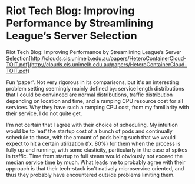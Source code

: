 # Riot Tech Blog: Improving Performance by Streamlining League’s Server Selection
Riot Tech Blog: Improving Performance by Streamlining League’s Server Selection[http://clouds.cis.unimelb.edu.au/papers/HeteroContainerCloud-TOIT.pdf](http://clouds.cis.unimelb.edu.au/papers/HeteroContainerCloud-TOIT.pdf)

Fun 'paper'. Not very rigorous in its comparisons, but it's an interesting problem setting seemingly mainly defined by: service length distributions that I could be convinced are normal distributions, traffic distribution depending on location and time, and a ramping CPU resource cost for all services. Why they have such a ramping CPU cost, from my familiarity with their service, I do not quite get.

I'm not certain that I agree with their choice of scheduling. My intuition would be to 'eat' the startup cost of a bunch of pods and continually schedule to those, with the amount of pods being such that we would expect to hit a certain utilization (fx. 80%) for them when the process is fully up and running, with some elasticity, particularly in the case of spikes in traffic. Time from startup to full steam would obviously not exceed the median service time by much. What leads me to probably agree with their approach is that their tech-stack isn't natively microservice oriented, and thus they probably have encountered outside problems limiting them.
